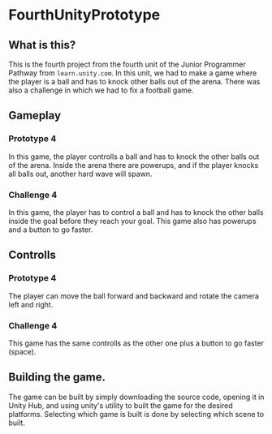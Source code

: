 # FourthUnityPrototype

## What is this?

This is the fourth project from the fourth unit of the Junior Programmer Pathway from ```learn.unity.com```. In this unit, we had to make a game where the player is a ball and has to knock other balls out of the arena. There was also a challenge in which we had to fix a football game.

## Gameplay

### Prototype 4

In this game, the player controlls a ball and has to knock the other balls out of the arena. Inside the arena there are powerups, and if the player knocks all balls out, another hard wave will spawn.

### Challenge 4

In this game, the player has to control a ball and has to knock the other balls inside the goal before they reach your goal. This game also has powerups and a button to go faster.

## Controlls

### Prototype 4

The player can move the ball forward and backward and rotate the camera left and right.

### Challenge 4

This game has the same controlls as the other one plus a button to go faster (space).

## Building the game.

The game can be built by simply downloading the source code, opening it in Unity Hub, and using unity's utility to built the game for the desired platforms. Selecting which game is built is done by selecting which scene to built.
